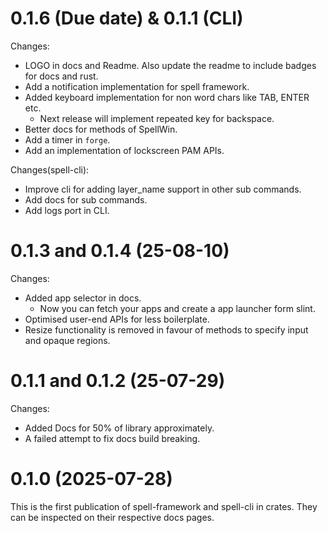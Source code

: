 0.1.6 (Due date) & 0.1.1 (CLI)
================

Changes:

- LOGO in docs and Readme. Also update the readme to include badges for docs and rust.
- Add a notification implementation for spell framework.
- Added keyboard implementation for non word chars like TAB, ENTER etc.
  - Next release will implement repeated key for backspace.
- Better docs for methods of SpellWin.
- Add a timer in `forge`.
- Add an implementation of lockscreen PAM APIs.

Changes(spell-cli):

- Improve cli for adding layer_name support in other sub commands.
- Add docs for sub commands.
- Add logs port in CLI.

0.1.3 and 0.1.4 (25-08-10)
===============

Changes:

- Added app selector in docs.
  - Now you can fetch your apps and create a app launcher form slint.
- Optimised user-end APIs for less boilerplate.
- Resize functionality is removed in favour of methods to specify input and opaque regions.

0.1.1 and 0.1.2 (25-07-29)
==========================

Changes:

- Added Docs for 50% of library approximately.
- A failed attempt to fix docs build breaking.

0.1.0 (2025-07-28)
==================

This is the first publication of spell-framework and spell-cli in crates. They can be inspected on their respective docs pages.
